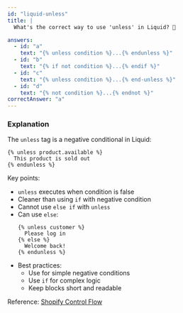 ```yaml
---
id: "liquid-unless"
title: |
  What's the correct way to use 'unless' in Liquid? 🚫

answers:
  - id: "a"
    text: "{% unless condition %}...{% endunless %}"
  - id: "b"
    text: "{% if not condition %}...{% endif %}"
  - id: "c"
    text: "{% unless condition %}...{% end-unless %}"
  - id: "d"
    text: "{% not condition %}...{% endnot %}"
correctAnswer: "a"
---
```


### Explanation

The `unless` tag is a negative conditional in Liquid:

```liquid
{% unless product.available %}
  This product is sold out
{% endunless %}
```

Key points:
- `unless` executes when condition is false
- Cleaner than using `if` with negative condition
- Cannot use `else if` with `unless`
- Can use `else`:
  ```liquid
  {% unless customer %}
    Please log in
  {% else %}
    Welcome back!
  {% endunless %}
  ```
- Best practices:
  - Use for simple negative conditions
  - Use `if` for complex logic
  - Keep blocks short and readable

Reference: [Shopify Control Flow](https://shopify.dev/docs/api/liquid/tags/control-flow) 